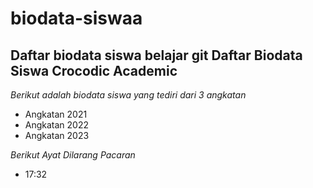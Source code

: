 # biodata-siswaa
Daftar biodata siswa belajar git
Daftar Biodata Siswa Crocodic Academic
----
*Berikut adalah biodata siswa yang tediri dari 3 angkatan*
- Angkatan 2021
- Angkatan 2022
- Angkatan 2023

*Berikut Ayat Dilarang Pacaran*
- 17:32
